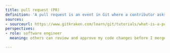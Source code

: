 ```yaml
---
title: pull request (PR)
definition: 'A pull request is an event in Git where a contributor asks a maintainer of a Git repository to review code they want to merge into a project.'
sources:
- sourceurl: https://www.gitkraken.com/learn/git/tutorials/what-is-a-pull-request-in-git
perspectives:
- role: software engineer
  meaning: others can review and approve my code changes before I merge them

---
```

